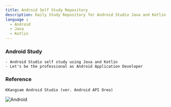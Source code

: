 ```yaml
---
title: Android Self Study Repository
description: Daily Study Repository for Android Studio Java and Kotlin
language : 
  - Android 
  - Java
  - Kotlin
---
```


### Android Study   
    - Android Studio self study using Java and Kotlin
    - Let's be the professional as Android Application Developer 

### Reference
    KKangsam Android Studio (ver. Android API Oreo)
    
![Android](https://maxcdn.icons8.com/app/uploads/2016/10/Android1.png)
   
